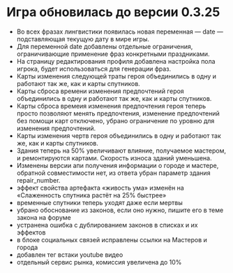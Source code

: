 # Игра обновилась до версии 0.3.25

- Во всех фразах лингвистики появилась новая переменная — date — подставляющая текущую дату в мире игры.
- Для переменной date добавлены отдельные ограничения, ограничивающие применение фраз конкретными праздниками.
- На страницу редактирования профиля добавлена настройка пола игрока, будет использоваться для генерации фраз.
- Карты изменения следующей траты героя объединились в одну и работают так же, как и карты спутников.
- Карты сброса времени изменения предпочтений героя объединились в одну и работают так же, как и карты спутников.
- Карты сброса времеия изменения предпочтения героя теперь просто позволяют менять предпочтения, изменение предпочтений без помощи карт отключено, убрано ограничение по уровню для изменения предпочтений.
- Карты изменения чертв героя объединились в одну и работают так же, как и карты спутников.
- Здания теперь на 50% увеличивают влияние, получаемое мастером, и ремонтируются картами. Скорость износа зданий уменьшена.
- Изменены версии апи получения информации о городе и мастере, обратной совместимости нет, из ответа убран параметр здания repair_number.
- эффект свойства артефакта «живость ума» изменён на «Слаженность спутника растёт на 25% быстрее»
- временные спутники теперь уходят даже если мертвы
- убрано обоснование из законов, если оно нужно, пишите его в теме закона на форуме
- устранена ошибка с дублированием законов в списках и их эффектов
- в блоке социальных связей исправлены ссылки на Мастеров и города
- добавлен тег встаки youtube видео
- отдельный сервис рынка, комиссия увеличена до 10%